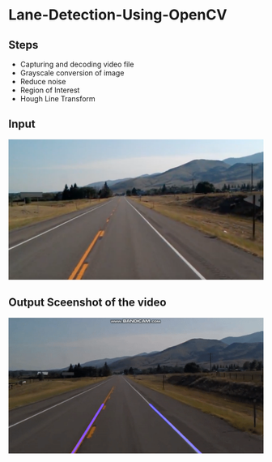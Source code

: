 # Lane-Detection-Using-OpenCV
## Steps
- Capturing and decoding video file
- Grayscale conversion of image
- Reduce noise 
- Region of Interest 
- Hough Line Transform
## Input
![alt text](test_image.jpg)
## Output Sceenshot of the video
![alt text](vid.gif)

